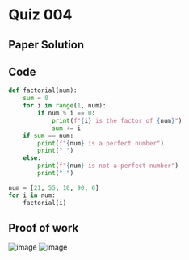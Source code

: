 # Quiz 004

## Paper Solution


## Code
```.py
def factorial(num):
    sum = 0
    for i in range(1, num):
        if num % i == 0:
            print(f"{i} is the factor of {num}")
            sum += i
    if sum == num:
        print(f"{num} is a perfect number")
        print(" ")
    else:
        print(f"{num} is not a perfect number")
        print(" ")

num = [21, 55, 10, 90, 6]
for i in num:
    factorial(i)
```
## Proof of work
![image](https://github.com/user-attachments/assets/5994733c-b48f-4997-80ac-5ec74cb512b8)
![image](https://github.com/user-attachments/assets/13c28767-acec-43af-b4d1-83d133ecc1a8)


